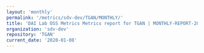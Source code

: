 ```yaml
---
layout: 'monthly'
permalink: '/metrics/sdv-dev/TGAN/MONTHLY/'
title: 'DAI Lab OSS Metrics Metrics report for TGAN | MONTHLY-REPORT-2020-01-08'
organization: 'sdv-dev'
repository: 'TGAN'
current_date: '2020-01-08'
---
```


